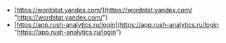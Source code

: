 - [https://wordstat.yandex.com/](https://wordstat.yandex.com/ "https://wordstat.yandex.com/")
- [https://app.rush-analytics.ru/login](https://app.rush-analytics.ru/login "https://app.rush-analytics.ru/login")